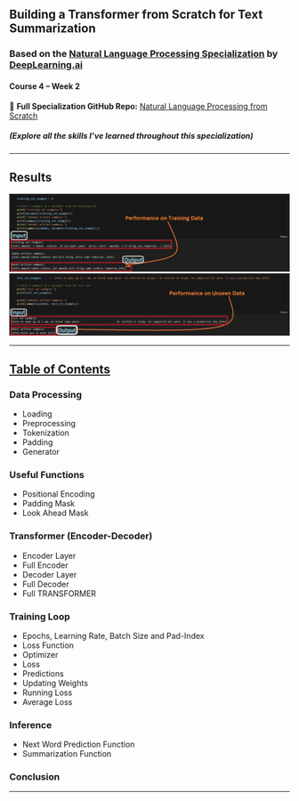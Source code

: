 ## Building a Transformer from Scratch for Text Summarization  
### Based on the [Natural Language Processing Specialization](https://www.deeplearning.ai/courses/natural-language-processing-specialization/) by [DeepLearning.ai](https://www.deeplearning.ai)  
#### Course 4 – Week 2  

📘 **Full Specialization GitHub Repo:** [Natural Language Processing from Scratch](https://github.com/AnsImran/natural_language_processing_from_scratch) 
##### (Explore all the skills I’ve learned throughout this specialization)

---
## Results
<img src="images/results.JPG" alt="1" width="1000"/>
<img src="images/results2.JPG" alt="2" width="1000"/>

---
## [Table of Contents](https://github.com/AnsImran/Transformer_from_Scratch_for_Text_Summarization/blob/master/Transformer_from_Scratch_for_Text_Summarization_(PyTorch_Implementation).ipynb)

### Data Processing
- Loading
- Preprocessing
- Tokenization
- Padding
- Generator

### Useful Functions
- Positional Encoding
- Padding Mask
- Look Ahead Mask

### Transformer (Encoder-Decoder)
- Encoder Layer
- Full Encoder
- Decoder Layer
- Full Decoder
- Full TRANSFORMER
### Training Loop
- Epochs, Learning Rate, Batch Size and Pad-Index
- Loss Function
- Optimizer
- Loss
- Predictions
- Updating Weights
- Running Loss
- Average Loss
### Inference
- Next Word Prediction Function
- Summarization Function
### Conclusion

---

